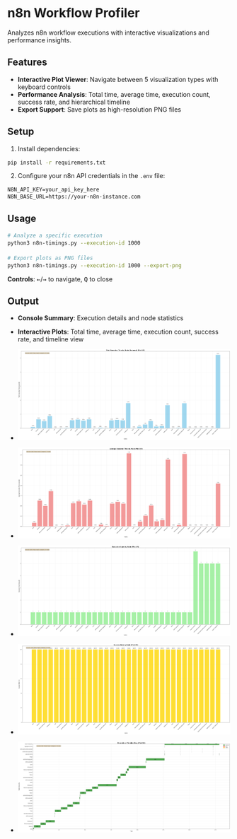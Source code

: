 # n8n Workflow Profiler

Analyzes n8n workflow executions with interactive visualizations and performance insights.

## Features

- **Interactive Plot Viewer**: Navigate between 5 visualization types with keyboard controls
- **Performance Analysis**: Total time, average time, execution count, success rate, and hierarchical timeline
- **Export Support**: Save plots as high-resolution PNG files

## Setup

1. Install dependencies:
```bash
pip install -r requirements.txt
```

2. Configure your n8n API credentials in the `.env` file:
```
N8N_API_KEY=your_api_key_here
N8N_BASE_URL=https://your-n8n-instance.com
```

## Usage

```bash
# Analyze a specific execution
python3 n8n-timings.py --execution-id 1000

# Export plots as PNG files
python3 n8n-timings.py --execution-id 1000 --export-png
```

**Controls**: <kbd>←</kbd>/<kbd>→</kbd> to navigate, <kbd>Q</kbd> to close

## Output

- **Console Summary**: Execution details and node statistics
- **Interactive Plots**: Total time, average time, execution count, success rate, and timeline view

- ![`1000_0_TotalTime.png`](plots/1000_0_TotalTime.png)
- ![`1000_1_AvgTime.png`](plots/1000_1_AvgTime.png)
- ![`1000_2_ExecutionCount.png`](plots/1000_2_ExecutionCount.png)
- ![`1000_3_SuccessRate.png`](plots/1000_3_SuccessRate.png)
- ![`1000_4_HierarchicalTimeline.png`](plots/1000_4_HierarchicalTimeline.png)